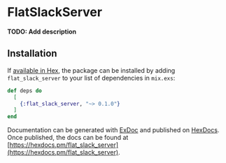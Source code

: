 # FlatSlackServer

**TODO: Add description**

## Installation

If [available in Hex](https://hex.pm/docs/publish), the package can be installed
by adding `flat_slack_server` to your list of dependencies in `mix.exs`:

```elixir
def deps do
  [
    {:flat_slack_server, "~> 0.1.0"}
  ]
end
```

Documentation can be generated with [ExDoc](https://github.com/elixir-lang/ex_doc)
and published on [HexDocs](https://hexdocs.pm). Once published, the docs can
be found at [https://hexdocs.pm/flat_slack_server](https://hexdocs.pm/flat_slack_server).

